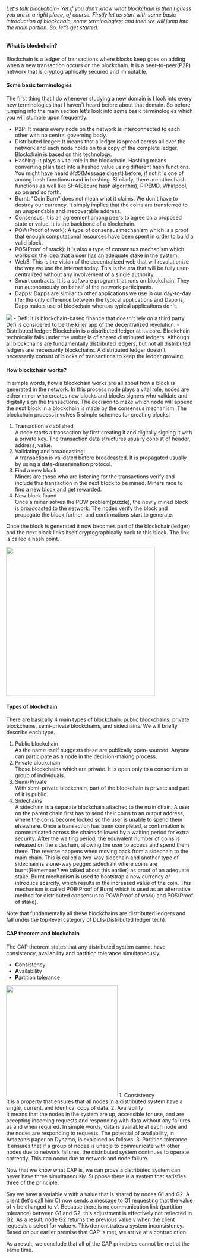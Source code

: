 ###### Let's talk blockchain- Yet if you don't know what blockchain is then I guess you are in a right place, of course. Firstly let us start with some basic introduction of blockchain, some terminologies; and then we will jump into the main portion. So, let’s get started.
#### What is blockchain?
Blockchain is a ledger of transactions where blocks keep goes on adding when a new transaction occurs on the blockchain. It is a peer-to-peer(P2P) network that is cryptographically secured and immutable.
#### Some basic terminologies
The first thing that I do whenever studying a new domain is I look into every new terminologies that I haven't heard before about that domain. So before jumping into the main section let's look into some basic terminologies which you will stumble upon frequently.
- P2P: It means every node on the network is interconnected to each other with no central governing body.
- Distributed ledger: It means that a ledger is spread across all over the network and each node holds on to a copy of the complete ledger. Blockchain is based on this technology. 
- Hashing: It plays a vital role in the blockchain. Hashing means converting plain text into a hashed value using different hash functions. You might have heard *Md5*(Message digest) before, if not it is one of among hash functions used in hashing. Similarly, there are other hash functions as well like SHA(Secure hash algorithm), RIPEMD, Whirlpool, so on and so forth.
- Burnt: "Coin Burn" does not mean what it claims. We don't have to destroy our currency. It simply implies that the coins are transferred to an unspendable and irrecoverable address.
- Consensus: It is an agreement among peers to agree on a proposed state or value. It is the backbone of a blockchain.
- POW(Proof of work): A type of consensus mechanism which is a proof that enough computational resources have been spent in order to build a valid block.
- POS(Proof of stack): It is also a type of consensus mechanism which works on the idea that a user has an adequate stake in the system.
-  Web3: This is the vision of the decentralized web that will revolutionize the way we use the internet today. This is the era that will be fully user-centralized without any involvement of a single authority.
- Smart contracts: It is a software program that runs on blockchain. They run autonomously on behalf of the network participants.
- Dapps: Dapps are similar to other applications we use in our day-to-day life; the only difference between the typical applications and Dapp is, Dapp makes use of blockchain whereas typical applications don't. 
<img src="https://i.imgur.com/AfkzrX0.jpg">
- Defi: It is blockchain-based finance that doesn't rely on a third party. Defi is considered to be the killer app of the decentralized revolution.
- Distributed ledger: Blockchain is a distributed ledger at its core. Blockchain technically falls under the umbrella of shared distributed ledgers. Although all blockchains are fundamentally distributed ledgers, but not all distributed ledgers are necessarily blockchains. A distributed ledger doesn't necessarily consist of blocks of transactions to keep the ledger growing.

#### How blockchain works?
 In simple words, how a blockchain works are all about how a block is generated in the network. In this process node plays a vital role, nodes are either miner who creates new blocks and blocks signers who validate and digitally sign the transactions. The decision to make which node will append the next block in a blockchain is made by the consensus mechanism.
 The blockchain process involves 5 simple schemes for creating blocks:
1. Transaction established <br> A node starts a transaction by first creating it and digitally signing it with a private key. The transaction data structures usually consist of header, address, value.
1. Validating and broadcasting:<br> A transaction is validated before broadcasted. It is propagated usually by using a data-dissemination protocol.
1. Find a new block <br> Miners are those who are listening for the transactions verify and include this transaction in the next block to be mined. Miners race to find a new block and get rewarded.
1. New block found <br> Once a miner solves the POW problem(puzzle), the newly mined block is broadcasted to the network. The nodes verify the block and propagate the block further, and confirmations start to generate.
<p>Once the block is generated it now becomes part of the blockchain(ledger) and the next block links itself cryptographically back to this block. The link is called a hash point.</p>
<img src="https://i.imgur.com/K08Z1r7.jpg" width="400">

#### Types of blockchain 
There are basically 4 main types of blockchain: public blockchains, private blockchains, semi-private blockchains, and sidechains. We will briefly describe each type.
1. Public blockchain <br> As the name itself suggests these are publically open-sourced. Anyone can participate as a node in the decision-making process.
1. Private blockchain <br> Those blockchains which are private. It is open only to a consortium or group of individuals.
1. Semi-Private <br> With semi-private blockchain, part of the blockchain is private and part of it is public.
1. Sidechains <br> A sidechain is a separate blockchain attached to the main chain. A user on the parent chain first has to send their coins to an output address, where the coins become locked so the user is unable to spend them elsewhere. Once a transaction has been completed, a confirmation is communicated across the chains followed by a waiting period for extra security. After the waiting period, the equivalent number of coins is released on the sidechain, allowing the user to access and spend them there. The reverse happens when moving back from a sidechain to the main chain. This is called a two-way sidechain and another type of sidechain is a one-way pegged sidechain where coins are burnt(Remember? we talked about this earlier) as proof of an adequate stake. Burnt mechanism is used to bootstrap a new currency or introduce scarcity, which results in the increased value of the coin. This mechanism is called POB(Proof of Burn) which is used as an alternative method for distributed consensus to POW(Proof of work) and POS(Proof of stake). 
<p> Note that fundamentally all these blockchains are distributed ledgers and fall under the top-level category of DLTs(Distributed ledger tech).</p>

#### CAP theorem and blockchain
The CAP theorem states that any distributed system cannot have consistency, availability and partition tolerance simultaneously.
- **C**onsistency
- **A**vailability
- **P**artition tolerance
<img src="https://hazelcast.com/wp-content/uploads/2020/06/cap-theorem-diagram-800x753.png" width="300px">
1. Consistency <br> It is a property that ensures that all nodes in a distributed system have a single, current, and identical copy of data.
2. Availability <br>It means that the nodes in the system are up, accessible for use, and are accepting incoming requests and responding with data without any failures as and when required. In simple words, data is available at each node and the nodes are responding to requests. The potential of availability, in Amazon’s paper on Dynamo, is explained as follows.
3. Partition tolerance <br>It ensures that if a group of nodes is unable to communicate with other nodes due to network failures, the distributed system continues to operate correctly. This can occur due to network and node failure.
<p> Now that we know what CAP is, we can prove a distributed system can never have three simultaneously. Suppose there is a system that satisfies three of the principle.</p>
 Say we have a variable v with a value that is shared by nodes G1 and G2. A client (let's call him C) now sends a message to G1 requesting that the value of v be changed to v'. Because there is no communication link (partition tolerance) between G1 and G2, this adjustment is effectively not reflected in G2. As a result, node G2 returns the previous value v when the client requests a select for value v. This demonstrates a system inconsistency. Based on our earlier premise that CAP is met, we arrive at a contradiction. 
 <p>As a result, we conclude that all of the CAP principles cannot be met at the same time.</p>


